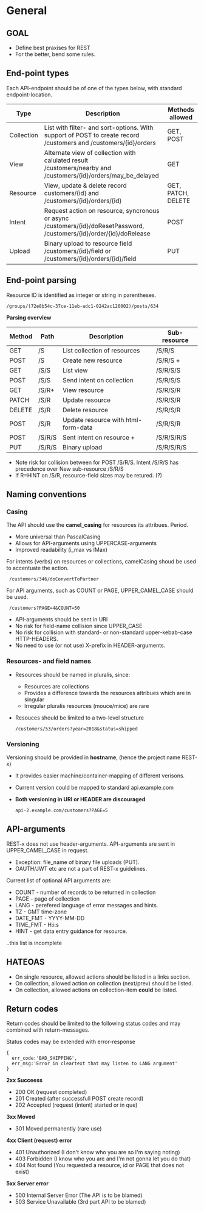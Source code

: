 # General

## GOAL
- Define best praxises for REST
- For the better, bend some rules.

## End-point types
Each API-endpoint should be of one of the types below, with standard endpoint-location.

| Type        | Description                                                                                                                 | Methods allowed     |
| ----------- | --------------------------------------------------------------------------------------------------------------------------- | ------------------- |
| Collection  | List with filter- and sort-options. With support of POST to create record<br>/customers and /customers/{id}/orders          | GET, POST           |
| View        | Alternate view of collection with calulated result<br> /customers/nearby and /customers/{id}/orders/may_be_delayed          | GET                 |
| Resource    | View, update & delete record<br>customers/{id} and /customers/{id}/orders/{id}                                              | GET, PATCH, DELETE  |
| Intent      | Request action on resource, syncronous or async<br>/customers/{id}/doResetPassword, /customers/{id}/order/{id}/doRelease    | POST                |
| Upload      | Binary upload to resource field<br>/customers/{id}/field or /customers/{id}/orders/{id}/field                               | PUT                 |

## End-point parsing
Resource ID is identified as integer or string in parentheses.

    /groups/(72e8b54c-37ce-11eb-adc1-0242ac120002)/posts/634

**Parsing overview**

| Method | Path        | Description                                  | Sub-resource           |
| ------ | ----------- | -------------------------------------------- | ---------------------- |
| GET    | /S          | List collection of resources                 | /S/R/S                 |
| POST   | /S          | Create new resource                          | /S/R/S +               |
| GET    | /S/S        | List view                                    | /S/R/S/S               |
| POST   | /S/S        | Send intent on collection                    | /S/R/S/S               |
| GET    | /S/R+       | View resource                                | /S/R/S/R               |
| PATCH  | /S/R        | Update resource                              | /S/R/S/R               |
| DELETE | /S/R        | Delete resource                              | /S/R/S/R               |
| POST   | /S/R        | Update resource with html-form-data          | /S/R/S/R               |
| POST	 | /S/R/S	   | Sent intent on resource +                    | /S/R/S/R/S             |
| PUT    | /S/R/S      | Binary upload                                | /S/R/S/R/S             |

+ Note risk for collision between for POST /S/R/S. Intent /S/R/S has precedence over New sub-resource /S/R/S
+ If R=HINT on /S/R, resource-field sizes may be retured. (?)

## Naming conventions

### Casing
The API should use the **camel_casing** for resources its attribues. Period.
* More universal than PascalCasing
* Allows for API-arguments using UPPERCASE-arguments
* Improved readability (i_max vs IMax)

For intents (verbs) on resources or collections, camelCasing shoud be used to accentuate the action.

     /customers/346/doConvertToPartner

For API arguments, such as COUNT or PAGE, UPPER_CAMEL_CASE should be used.
    
     /customers?PAGE=4&COUNT=50

- API-arguments should be sent in URI
- No risk for field-name collision since UPPER_CASE
- No risk for collision with standard- or non-standard upper-kebab-case HTTP-HEADERS.
- No need to use (or not use) X-prefix in HEADER-arguments.

### Resources- and field names
- Resources should be named in pluralis, since:
  - Resources are collections
  - Provides a difference towards the resources attribues which are in singular
  - Irregular pluralis resources (mouce/mice) are rare
- Resouces should be limited to a two-level structure

      /customers/53/orders?year=2018&status=shipped

### Versioning
Versioning should be provided in **hostname**, (hence the project name REST-x)
- It provides easier machine/container-mapping of different verisons.
- Current version could be mapped to standard api.example.com
- **Both versioning in URI or HEADER are discouraged**

      api-2.example.com/customers?PAGE=5

## API-arguments
REST-x does not use header-arguments. API-arguments are sent in UPPER_CAMEL_CASE in request.
- Exception: file_name of binary file uploads (PUT).
- OAUTH/JWT etc are not a part of REST-x guidelines.

Current list of optional API arguments are:
- COUNT - number of records to be returned in collection
- PAGE - page of collection
- LANG - perefered language of error messages and hints.
- TZ - GMT time-zone
- DATE_FMT - YYYY-MM-DD
- TIME_FMT - H:i:s
- HINT - get data entry guidance for resource.

..this list is incomplete

## HATEOAS
- On single resource, allowed actions should be listed in a links section.
- On collection, allowed action on collection (next/prev) should be listed.
- On collection, allowed actions on collection-item **could** be listed.

## Return codes
Return codes should be limited to the following status codes and may combined with return-messages.

Status codes may be extended with error-response

    {
      err_code:'BAD_SHIPPING',
      err_msg:'Error in cleartext that may listen to LANG argument'
    }

**2xx Succeess**
- 200 OK (request completed)
- 201 Created (after successfull POST create record)
- 202 Accepted (request (intent) started or in que)

**3xx Moved** 
- 301 Moved permanently (rare use)

**4xx Client (request) error**
- 401 Unauthorized (I don't know who you are so I'm saying noting)
- 403 Forbidden (I know who you are and I'm not gonna let you do that)
- 404 Not found (You requested a resource, id or PAGE that does not exist)

**5xx Server error**
- 500 Internal Server Error (The API is to be blamed)
- 503 Service Unavailable (3rd part API to be blamed)
